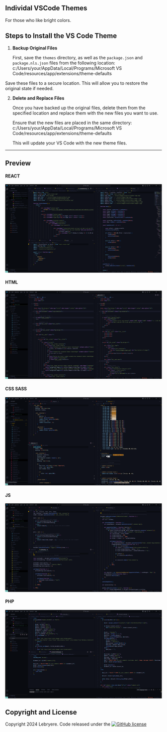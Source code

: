 ## Individal VSCode Themes

For those who like bright colors.

## Steps to Install the VS Code Theme

1. **Backup Original Files**

   First, save the `themes` directory, as well as the `package.json` and `package.nls.json` files from the following location:
   c:/Users/your/AppData/Local/Programs/Microsoft VS Code/resources/app/extensions/theme-defaults


Save these files to a secure location. This will allow you to restore the original state if needed.

2. **Delete and Replace Files**

   Once you have backed up the original files, delete them from the specified location and replace them with the new files you want to use.

   Ensure that the new files are placed in the same directory:
   c:/Users/your/AppData/Local/Programs/Microsoft VS Code/resources/app/extensions/theme-defaults


   This will update your VS Code with the new theme files.


---
## Preview
#### REACT

![Resume Preview](assets/individual-react.png)
#### HTML

![Resume Preview](assets/individual-html.png)
#### CSS SASS

![Resume Preview](assets/individual-css.png)
#### JS

![Resume Preview](assets/individual-js.png)
#### PHP

![Resume Preview](assets/individual-php.png)

## Copyright and License

Copyright 2024 Lebryere. Code released under the [![GitHub license](https://img.shields.io/badge/licence-MIT-green%3F%26style%3Dplastic?style=plastic)](https://raw.githubusercontent.com/LeBryere/Hello-balcsi/master/LICENCE)

